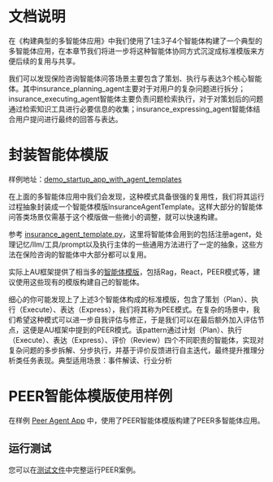 # 文档说明
在《构建典型的多智能体应用》中我们使用了1主3子4个智能体构建了一个典型的多智能体应用，在本章节我们将进一步将这种智能体协同方式沉淀成标准模版来方便后续的复用与共享。

我们可以发现保险咨询智能体问答场景主要包含了策划、执行与表达3个核心智能体。其中insurance_planning_agent主要对于对用户的复杂问题进行拆分；insurance_executing_agent智能体主要负责问题检索执行，对于对策划后的问题通过检索知识工具进行必要信息的收集；insurance_expressing_agent智能体结合用户提问进行最终的回答与表达。

# 封装智能体模版
样例地址：[demo_startup_app_with_agent_templates](../../../../examples/startup_app/demo_startup_app_with_agent_templates)

在上面的多智能体应用中我们会发现，这种模式具备很强的复用性，我们将其运行过程抽象封装成一个智能体模版InsuranceAgentTemplate。这样大部分的智能体问答类场景仅需基于这个模版做一些微小的调整，就可以快速构建。

参考 [insurance_agent_template.py](../../../../examples/startup_app/demo_startup_app_with_agent_templates/intelligence/agentic/agent/agent_template/insurance_agent_template.py)，这里将智能体会用到的包括注册agent，处理记忆/llm/工具/prompt以及执行主体的一些通用方法进行了一定的抽象，这些方法在保险咨询的智能体中大部分都可以复用。

实际上AU框架提供了相当多的[智能体模版](../../../../agentuniverse/agent/template)，包括Rag，React，PEER模式等，建议使用这些现有的模版构建自己的智能体。

细心的你可能发现上了上述3个智能体构成的标准模版，包含了策划（Plan）、执行（Execute）、表达（Express），我们将其称为PEE模式。在复杂的场景中，我们希望这种模式可以进一步自我评估与修正，于是我们可以在最后额外加入评估节点，这便是AU框架中提到的PEER模式。该pattern通过计划（Plan）、执行（Execute）、表达（Express）、评价（Review）四个不同职责的智能体，实现对复杂问题的多步拆解、分步执行，并基于评价反馈进行自主迭代，最终提升推理分析类任务表现。典型适用场景：事件解读、行业分析

# PEER智能体模版使用样例
在样例 [Peer Agent App](../../../../examples/sample_apps/peer_agent_app) 中，使用了PEER智能体模版构建了PEER多智能体应用。

## 运行测试
您可以在[测试文件](../../../../examples/sample_apps/peer_agent_app/intelligence/test/peer_agent.py)中完整运行PEER案例。